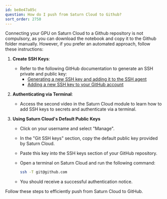 ```yaml
---
id: be8e47a85c
question: How do I push from Saturn Cloud to Github?
sort_order: 2750
---
```


Connecting your GPU on Saturn Cloud to a Github repository is not compulsory, as you can download the notebook and copy it to the Github folder manually. However, if you prefer an automated approach, follow these instructions:

1. **Create SSH Keys**:
   - Refer to the following GitHub documentation to generate an SSH private and public key:
     - [Generating a new SSH key and adding it to the SSH agent](https://docs.github.com/en/authentication/connecting-to-github-with-ssh/generating-a-new-ssh-key-and-adding-it-to-the-ssh-agent)
     - [Adding a new SSH key to your GitHub account](https://docs.github.com/en/authentication/connecting-to-github-with-ssh/adding-a-new-ssh-key-to-your-github-account?tool=webui)

2. **Authenticating via Terminal**:
   - Access the second video in the Saturn Cloud module to learn how to add SSH keys to secrets and authenticate via a terminal.

3. **Using Saturn Cloud's Default Public Keys**
   - Click on your username and select "Manage".
   - In the "Git SSH keys" section, copy the default public key provided by Saturn Cloud.
   - Paste this key into the SSH keys section of your GitHub repository.
   - Open a terminal on Saturn Cloud and run the following command:
     
     ```bash
     ssh -T git@github.com
     ```
   - You should receive a successful authentication notice.

Follow these steps to efficiently push from Saturn Cloud to GitHub.